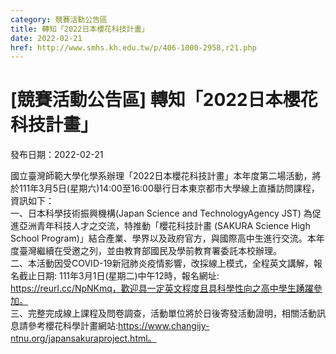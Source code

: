 ```yaml
---
category: 競賽活動公告區
title: 轉知「2022日本櫻花科技計畫」
date: 2022-02-21
href: http://www.smhs.kh.edu.tw/p/406-1000-2958,r21.php
---
```


# [競賽活動公告區] 轉知「2022日本櫻花科技計畫」

發布日期：2022-02-21

國立臺灣師範大學化學系辦理「2022日本櫻花科技計畫」本年度第二場活動，將於111年3月5日(星期六)14:00至16:00舉行日本東京都市大學線上直播訪問課程，資訊如下：  
一、日本科學技術振興機構(Japan Science and TechnologyAgency JST) 為促進亞洲青年科技人才之交流，特推動「櫻花科技計畫 (SAKURA Science High School Program)」結合產業、學界以及政府官方，與國際高中生進行交流。本年度臺灣繼續在受邀之列，並由教育部國民及學前教育署委託本校辦理。  
二、本活動因受COVID-19新冠肺炎疫情影響，改採線上模式，全程英文講解，報名截止日期: 111年3月1日(星期二)中午12時，報名網址: https://reurl.cc/NpNKmq，歡迎具一定英文程度且具科學性向之高中學生踴躍參加。  
三、完整完成線上課程及問卷調查，活動單位將於日後寄發活動證明，相關活動訊息請參考櫻花科學計畫網站:https://www.changijy-ntnu.org/japansakuraproject.html。

